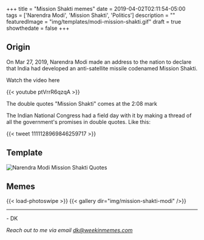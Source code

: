 +++
title = "Mission Shakti memes"
date = 2019-04-02T02:11:54-05:00
tags = ['Narendra Modi', 'Mission Shakti', 'Politics']
description = ""
featuredImage = "img/templates/modi-mission-shakti.gif"
draft = true
showthedate = false
+++

## Origin

On Mar 27, 2019, Narendra Modi made an address to the nation to declare that India had developed an anti-satellite missile codenamed Mission Shakti.
<!--more-->

Watch the video here

{{< youtube ptVrrR6qzqA >}}

The double quotes "Mission Shakti" comes at the 2:08 mark

The Indian National Congress had a field day with it by making a thread of all the government's promises in double quotes. Like this:

{{< tweet 1111128969846259717 >}}

## Template

![Narendra Modi Mission Shakti Quotes](img/templates/modi-mission-shakti.gif)

## Memes

{{< load-photoswipe >}}
{{< gallery dir="img/mission-shakti-modi" />}}


---
\- DK

*Reach out to me via email dk@weekinmemes.com*